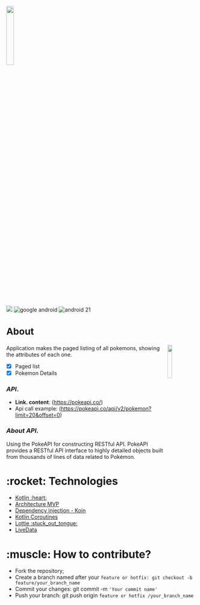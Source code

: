 <a target="_blank"><img align="center" src="https://user-images.githubusercontent.com/47648982/130158643-a5e2a01b-8315-4b44-b258-fcfac6f16c52.png"  width="20%"></a>

<img src="https://img.shields.io/badge/Kotlin-Android-green"></img>
![google android](https://user-images.githubusercontent.com/47648982/130287502-abd52c06-6dc6-444c-adce-a3fbdb2fe7cc.png)
![android 21](https://user-images.githubusercontent.com/47648982/130287501-218bc85c-d939-474b-a01b-c350211ff019.png)

### **<h2>About</h2>**



<p><a target="_blank" rel="noopener noreferrer" href="https://user-images.githubusercontent.com/47648982/130159775-36258f29-cd00-4715-ac2d-b95e0759db06.gif"><img src="https://user-images.githubusercontent.com/47648982/130159775-36258f29-cd00-4715-ac2d-b95e0759db06.gif" align="right" width="15%" style="max-width:100%;"></a></p>

Application makes the paged listing of all pokemons, showing the attributes of each one.

- [x] Paged list
- [x] Pokemon Details

### *API*.  
- **Link. content**: (https://pokeapi.co/)
- Api call example: (https://pokeapi.co/api/v2/pokemon?limit=20&offset=0) 

### *About API*. 
<p>Using the PokeAPI for constructing RESTful API. PokeAPI provides a RESTful API interface to highly detailed objects built from thousands of lines of data related to Pokémon.</p>

<h1>:rocket: Technologies</h1>  

<ul>
  <li><a href="https://developer.android.com/kotlin?hl=pt" rel="nofollow"> Kotlin :heart: </a></li>
  <li><a href="https://en.wikipedia.org/wiki/Model%E2%80%93view%E2%80%93presenter" rel="nofollow">Architecture MVP</a></li>
  <li><a href="https://insert-koin.io/" rel="nofollow">Dependency injection - Koin</a></li>
<li><a href="https://developer.android.com/kotlin/coroutines?gclid=CjwKCAjwgviIBhBkEiwA10D2jzPWvJShY_Pk__NZI33OAPPtNDr9SCn3XdkRj5SGTVYe-bCv9P8NHhoCR7oQAvD_BwE&gclsrc=aw.ds" rel="nofollow"> Kotlin Coroutines</a></li>
  <li><a href="https://lottiefiles.com/" rel="nofollow">Lottie :stuck_out_tongue:</a></li>
  <li><a href="https://developer.android.com/topic/libraries/architecture/livedata" rel="nofollow">LiveData</a></li>
</ul>

<h1>:muscle: How to contribute?</h1>

<ul>
<li>Fork the repository;</li>
<li>Create a branch named after your <code>feature or hotfix: git checkout -b feature/your_branch_name</code></li>
 <li>Commit your changes: git commit -m <code>'Your commit name'</code></li>
 <li>Push your branch: git push origin <code>feature or hotfix /your_branch_name</code></li>
</ul>
